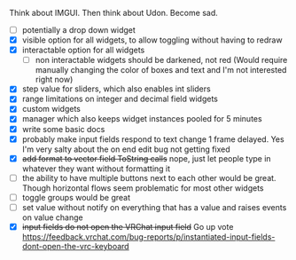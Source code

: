 
Think about IMGUI. Then think about Udon. Become sad.

- [ ] potentially a drop down widget
- [x] visible option for all widgets, to allow toggling without having to redraw
- [x] interactable option for all widgets
  - [ ] non interactable widgets should be darkened, not red (Would require manually changing the color of boxes and text and I'm not interested right now)
- [x] step value for sliders, which also enables int sliders
- [x] range limitations on integer and decimal field widgets
- [x] custom widgets
- [x] manager which also keeps widget instances pooled for 5 minutes
- [x] write some basic docs
- [x] probably make input fields respond to text change 1 frame delayed. Yes I'm very salty about the on end edit bug not getting fixed
- [x] ~~add format to vector field ToString calls~~ nope, just let people type in whatever they want without formatting it
- [ ] the ability to have multiple buttons next to each other would be great. Though horizontal flows seem problematic for most other widgets
- [ ] toggle groups would be great
- [ ] set value without notify on everything that has a value and raises events on value change
- [x] ~~input fields do not open the VRChat input field~~ Go up vote https://feedback.vrchat.com/bug-reports/p/instantiated-input-fields-dont-open-the-vrc-keyboard
